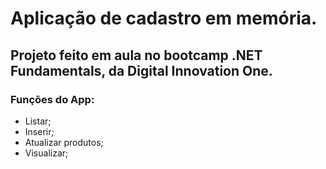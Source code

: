 # Aplicação de cadastro em memória.

## Projeto feito em aula no bootcamp .NET Fundamentals, da Digital Innovation One.

###   Funções do App:
- Listar;
- Inserir;
- Atualizar produtos;
- Visualizar;
